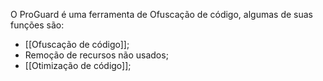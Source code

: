 O ProGuard é uma ferramenta de Ofuscação de código, algumas de suas funções são:
- [[Ofuscação de código]];
- Remoção de recursos não usados;
- [[Otimização de código]];